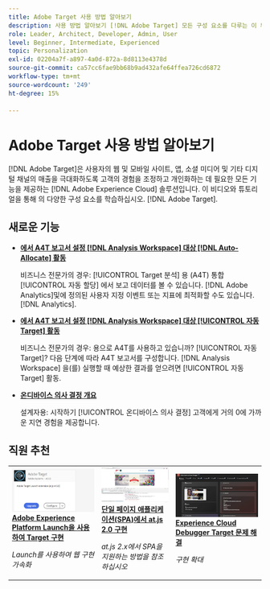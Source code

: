 ```yaml
---
title: Adobe Target 사용 방법 알아보기
description: 사용 방법 알아보기 [!DNL Adobe Target] 모든 구성 요소를 다루는 이 튜토리얼 및 비디오 컬렉션과 함께 하십시오.
role: Leader, Architect, Developer, Admin, User
level: Beginner, Intermediate, Experienced
topic: Personalization
exl-id: 02204a7f-a897-4a0d-872a-8d8113e4378d
source-git-commit: ca57cc6fae9bb68b9ad432afe64ffea726cd6872
workflow-type: tm+mt
source-wordcount: '249'
ht-degree: 15%

---
```


# Adobe Target 사용 방법 알아보기

[!DNL Adobe Target]은 사용자의 웹 및 모바일 사이트, 앱, 소셜 미디어 및 기타 디지털 채널의 매출을 극대화하도록 고객의 경험을 조정하고 개인화하는 데 필요한 모든 기능을 제공하는 [!DNL Adobe Experience Cloud] 솔루션입니다. 이 비디오와 튜토리얼을 통해 의 다양한 구성 요소를 학습하십시오. [!DNL Adobe Target].

<div id="whats-new-section">

## 새로운 기능

* **[에서 A4T 보고서 설정 [!DNL Analysis Workspace] 대상 [!DNL Auto-Allocate] 활동](integrations/set-up-a4t-reports-in-analysis-workspace-for-auto-allocate-activities.md)**

   비즈니스 전문가의 경우: [!UICONTROL Target 분석] 용 (A4T) 통합 [!UICONTROL 자동 할당] 에서 보고 데이터를 볼 수 있습니다. [!DNL Adobe Analytics]및에 정의된 사용자 지정 이벤트 또는 지표에 최적화할 수도 있습니다. [!DNL Analytics].

* **[에서 A4T 보고서 설정 [!DNL Analysis Workspace] 대상 [!UICONTROL 자동 Target] 활동](integrations/set-up-a4t-reports-in-analysis-workspace-for-auto-target-activities.md)**

   비즈니스 전문가의 경우: 용으로 A4T를 사용하고 있습니까? [!UICONTROL 자동 Target]? 다음 단계에 따라 A4T 보고서를 구성합니다. [!DNL Analysis Workspace] 을(를) 실행할 때 예상한 결과를 얻으려면 [!UICONTROL 자동 Target] 활동.

* **[온디바이스 의사 결정 개요](implementation/on-device-decisioning-overview.md)**

   설계자용: 시작하기 [!UICONTROL 온디바이스 의사 결정] 고객에게 거의 0에 가까운 지연 경험을 제공합니다.

<!-- * **[Use the Recommendations API (Tutorial)](recommendations-api-tutorial/recs-api-overview.md)**
    *For developers: Get hands-on practice using the [!DNL Recommendations] APIs to configure and manage [!DNL Recommendations] catalogs and custom criteria, and more.*-->

<!--* **[Implement Adobe Target with Adobe Mobile Services SDK v4 for Android (Tutorial)](mobile-v4/overview.md)**
    *For developers who are already using Adobe Mobile Services SDK v4: learn how to start personalizing app experiences with Adobe Target. These steps are provided as legacy user support.*<!-- Concepts learned here are also applicable to Adobe Experience Platform Mobile SDK (v5).-->

<!--* **[Use Recommendations Offers (Video)](recommendations/use-recommendations-offers.md)**
    *For all Target Users: Learn how to use product recommendations in A/B and Experience Targeting Activities.*-->

<!--
* **[Create a Recommendations Activity (Video)](recommendations/create-a-recommendations-activity.md)**
    <br>
    *Recommend products to your customers at scale with this Premium feature.* -->

</div>

<div id="recs-overview-body-1"></div>
<div id="recs-overview-body-2"></div>
<div id="recs-overview-body-3"></div>
<div id="recs-overview-body-4"></div>
<div id="recs-overview-body-5"></div>
<div id="recs-overview-body-6"></div>

<div id="staff-picks-section">

## 직원 추천

<table>
<tr>
  <td>
    <a href="https://experienceleague.adobe.com/docs/launch-learn/implementing-in-websites-with-launch/implement-solutions/target.html?lang=en">
      <img alt="Adobe Experience Platform Launch을 사용하여 Target 구현" src="assets/launch_referencearchitectureguides.png" />
    </a>
    <div>
      <a href="https://experienceleague.adobe.com/docs/launch-learn/implementing-in-websites-with-launch/implement-solutions/target.html?lang=en">
    <strong>Adobe Experience Platform Launch을 사용하여 Target 구현</strong>
    </a>
    </div>
    <p>
    <em>Launch를 사용하여 웹 구현 가속화</em>
    <p>
  </td>
  <td>
    <a href="implementation/implement-atjs-20-in-a-single-page-application.md">
      <img alt="단일 페이지 애플리케이션(SPA)에서 at.js 2.0 구현" src="assets/implementing_adobetargetsatjs20inasinglepageapplicationspa.png" />
    </a>
    <div>
      <a href="implementation/implement-atjs-20-in-a-single-page-application.md">
    <strong>단일 페이지 애플리케이션(SPA)에서 at.js 2.0 구현</strong>
    </a>
    </div>
    <p>
    <em>at.js 2.x에서 SPA을 지원하는 방법을 참조하십시오</em>
    <p>
  </td>
  <td>
    <a href="troubleshooting/troubleshoot-with-the-experience-cloud-debugger.md">
      <img alt="Experience Cloud Debugger Target 문제 해결" src="assets/using_the_experienceclouddebuggerwithadobetarget.png" />
    </a>
    <div>
      <a href="troubleshooting/troubleshoot-with-the-experience-cloud-debugger.md">
    <strong>Experience Cloud Debugger Target 문제 해결</strong>
    </a>
    </div>
    <p>
    <em>구현 확대</em>
    <p>
  </td>
</tr>
</table>
</div>

